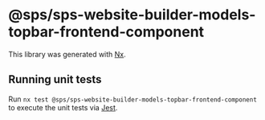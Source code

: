 # @sps/sps-website-builder-models-topbar-frontend-component

This library was generated with [Nx](https://nx.dev).

## Running unit tests

Run `nx test @sps/sps-website-builder-models-topbar-frontend-component` to execute the unit tests via [Jest](https://jestjs.io).
